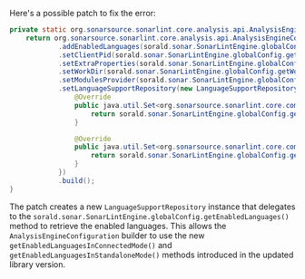 Here's a possible patch to fix the error:
```java
private static org.sonarsource.sonarlint.core.analysis.api.AnalysisEngineConfiguration buildAnalysisEngineConfiguration() {
    return org.sonarsource.sonarlint.core.analysis.api.AnalysisEngineConfiguration.builder()
            .addEnabledLanguages(sorald.sonar.SonarLintEngine.globalConfig.getEnabledLanguages())
            .setClientPid(sorald.sonar.SonarLintEngine.globalConfig.getClientPid())
            .setExtraProperties(sorald.sonar.SonarLintEngine.globalConfig.extraProperties())
            .setWorkDir(sorald.sonar.SonarLintEngine.globalConfig.getWorkDir())
            .setModulesProvider(sorald.sonar.SonarLintEngine.globalConfig.getModulesProvider())
            .setLanguageSupportRepository(new LanguageSupportRepository() {
                @Override
                public java.util.Set<org.sonarsource.sonarlint.core.commons.Language> getEnabledLanguagesInConnectedMode() {
                    return sorald.sonar.SonarLintEngine.globalConfig.getEnabledLanguages();
                }

                @Override
                public java.util.Set<org.sonarsource.sonarlint.core.commons.Language> getEnabledLanguagesInStandaloneMode() {
                    return sorald.sonar.SonarLintEngine.globalConfig.getEnabledLanguages();
                }
            })
            .build();
}
```
The patch creates a new `LanguageSupportRepository` instance that delegates to the `sorald.sonar.SonarLintEngine.globalConfig.getEnabledLanguages()` method to retrieve the enabled languages. This allows the `AnalysisEngineConfiguration` builder to use the new `getEnabledLanguagesInConnectedMode()` and `getEnabledLanguagesInStandaloneMode()` methods introduced in the updated library version.